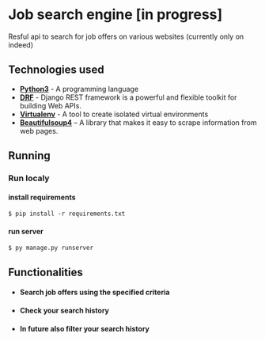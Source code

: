 # Job search engine [in progress]

Resful api to search for job offers on various websites (currently only on indeed)

## Technologies used


* **[Python3](https://www.python.org/downloads/)** - A programming language
* **[DRF](https://www.django-rest-framework.org/)** - Django REST framework is a powerful and flexible toolkit for building Web APIs.
* **[Virtualenv](https://virtualenv.pypa.io/en/stable/)** - A tool to create isolated virtual environments
* **[Beautifulsoup4](https://pypi.org/project/beautifulsoup4/)** – A library that makes it easy to scrape information from web pages.

## Running

### Run localy

#### install requirements

    $ pip install -r requirements.txt
#### run server
    $ py manage.py runserver
    
## Functionalities

*  #### Search job offers using the specified criteria
*  #### Check your search history
*  #### In future also filter your search history
